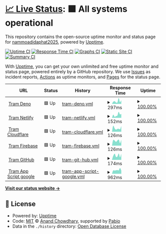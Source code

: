 # [📈 Live Status](https://nammoadidaphat2025.github.io/phap-status): <!--live status--> **🟩 All systems operational**

This repository contains the open-source uptime monitor and status page for [nammoadidaphat2025](https://nammoadidaphat2025.github.io/phap-status), powered by [Upptime](https://github.com/upptime/upptime).

[![Uptime CI](https://github.com/nammoadidaphat2025/phap-status/workflows/Uptime%20CI/badge.svg)](https://github.com/nammoadidaphat2025/phap-status/actions?query=workflow%3A%22Uptime+CI%22)
[![Response Time CI](https://github.com/nammoadidaphat2025/phap-status/workflows/Response%20Time%20CI/badge.svg)](https://github.com/nammoadidaphat2025/phap-status/actions?query=workflow%3A%22Response+Time+CI%22)
[![Graphs CI](https://github.com/nammoadidaphat2025/phap-status/workflows/Graphs%20CI/badge.svg)](https://github.com/nammoadidaphat2025/phap-status/actions?query=workflow%3A%22Graphs+CI%22)
[![Static Site CI](https://github.com/nammoadidaphat2025/phap-status/workflows/Static%20Site%20CI/badge.svg)](https://github.com/nammoadidaphat2025/phap-status/actions?query=workflow%3A%22Static+Site+CI%22)
[![Summary CI](https://github.com/nammoadidaphat2025/phap-status/workflows/Summary%20CI/badge.svg)](https://github.com/nammoadidaphat2025/phap-status/actions?query=workflow%3A%22Summary+CI%22)

With [Upptime](https://upptime.js.org), you can get your own unlimited and free uptime monitor and status page, powered entirely by a GitHub repository. We use [Issues](https://github.com/nammoadidaphat2025/phap-status/issues) as incident reports, [Actions](https://github.com/nammoadidaphat2025/phap-status/actions) as uptime monitors, and [Pages](https://nammoadidaphat2025.github.io/phap-status) for the status page.

<!--start: status pages-->
<!-- This summary is generated by Upptime (https://github.com/upptime/upptime) -->
<!-- Do not edit this manually, your changes will be overwritten -->
<!-- prettier-ignore -->
| URL | Status | History | Response Time | Uptime |
| --- | ------ | ------- | ------------- | ------ |
| <img alt="" src="https://icons.duckduckgo.com/ip3/tram-phap.deno.dev.ico" height="13"> [Tram Deno](https://tram-phap.deno.dev) | 🟩 Up | [tram-deno.yml](https://github.com/nammoadidaphat2025/phap-status/commits/HEAD/history/tram-deno.yml) | <details><summary><img alt="Response time graph" src="./graphs/tram-deno/response-time-week.png" height="20"> 297ms</summary><br><a href="https://nammoadidaphat2025.github.io/phap-status/history/tram-deno"><img alt="Response time 283" src="https://img.shields.io/endpoint?url=https%3A%2F%2Fraw.githubusercontent.com%2Fnammoadidaphat2025%2Fphap-status%2FHEAD%2Fapi%2Ftram-deno%2Fresponse-time.json"></a><br><a href="https://nammoadidaphat2025.github.io/phap-status/history/tram-deno"><img alt="24-hour response time 280" src="https://img.shields.io/endpoint?url=https%3A%2F%2Fraw.githubusercontent.com%2Fnammoadidaphat2025%2Fphap-status%2FHEAD%2Fapi%2Ftram-deno%2Fresponse-time-day.json"></a><br><a href="https://nammoadidaphat2025.github.io/phap-status/history/tram-deno"><img alt="7-day response time 297" src="https://img.shields.io/endpoint?url=https%3A%2F%2Fraw.githubusercontent.com%2Fnammoadidaphat2025%2Fphap-status%2FHEAD%2Fapi%2Ftram-deno%2Fresponse-time-week.json"></a><br><a href="https://nammoadidaphat2025.github.io/phap-status/history/tram-deno"><img alt="30-day response time 313" src="https://img.shields.io/endpoint?url=https%3A%2F%2Fraw.githubusercontent.com%2Fnammoadidaphat2025%2Fphap-status%2FHEAD%2Fapi%2Ftram-deno%2Fresponse-time-month.json"></a><br><a href="https://nammoadidaphat2025.github.io/phap-status/history/tram-deno"><img alt="1-year response time 283" src="https://img.shields.io/endpoint?url=https%3A%2F%2Fraw.githubusercontent.com%2Fnammoadidaphat2025%2Fphap-status%2FHEAD%2Fapi%2Ftram-deno%2Fresponse-time-year.json"></a></details> | <details><summary><a href="https://nammoadidaphat2025.github.io/phap-status/history/tram-deno">100.00%</a></summary><a href="https://nammoadidaphat2025.github.io/phap-status/history/tram-deno"><img alt="All-time uptime 100.00%" src="https://img.shields.io/endpoint?url=https%3A%2F%2Fraw.githubusercontent.com%2Fnammoadidaphat2025%2Fphap-status%2FHEAD%2Fapi%2Ftram-deno%2Fuptime.json"></a><br><a href="https://nammoadidaphat2025.github.io/phap-status/history/tram-deno"><img alt="24-hour uptime 100.00%" src="https://img.shields.io/endpoint?url=https%3A%2F%2Fraw.githubusercontent.com%2Fnammoadidaphat2025%2Fphap-status%2FHEAD%2Fapi%2Ftram-deno%2Fuptime-day.json"></a><br><a href="https://nammoadidaphat2025.github.io/phap-status/history/tram-deno"><img alt="7-day uptime 100.00%" src="https://img.shields.io/endpoint?url=https%3A%2F%2Fraw.githubusercontent.com%2Fnammoadidaphat2025%2Fphap-status%2FHEAD%2Fapi%2Ftram-deno%2Fuptime-week.json"></a><br><a href="https://nammoadidaphat2025.github.io/phap-status/history/tram-deno"><img alt="30-day uptime 100.00%" src="https://img.shields.io/endpoint?url=https%3A%2F%2Fraw.githubusercontent.com%2Fnammoadidaphat2025%2Fphap-status%2FHEAD%2Fapi%2Ftram-deno%2Fuptime-month.json"></a><br><a href="https://nammoadidaphat2025.github.io/phap-status/history/tram-deno"><img alt="1-year uptime 100.00%" src="https://img.shields.io/endpoint?url=https%3A%2F%2Fraw.githubusercontent.com%2Fnammoadidaphat2025%2Fphap-status%2FHEAD%2Fapi%2Ftram-deno%2Fuptime-year.json"></a></details>
| <img alt="" src="https://icons.duckduckgo.com/ip3/phapgalaxy.netlify.app.ico" height="13"> [Tram Netlify](https://phapgalaxy.netlify.app) | 🟩 Up | [tram-netlify.yml](https://github.com/nammoadidaphat2025/phap-status/commits/HEAD/history/tram-netlify.yml) | <details><summary><img alt="Response time graph" src="./graphs/tram-netlify/response-time-week.png" height="20"> 152ms</summary><br><a href="https://nammoadidaphat2025.github.io/phap-status/history/tram-netlify"><img alt="Response time 148" src="https://img.shields.io/endpoint?url=https%3A%2F%2Fraw.githubusercontent.com%2Fnammoadidaphat2025%2Fphap-status%2FHEAD%2Fapi%2Ftram-netlify%2Fresponse-time.json"></a><br><a href="https://nammoadidaphat2025.github.io/phap-status/history/tram-netlify"><img alt="24-hour response time 355" src="https://img.shields.io/endpoint?url=https%3A%2F%2Fraw.githubusercontent.com%2Fnammoadidaphat2025%2Fphap-status%2FHEAD%2Fapi%2Ftram-netlify%2Fresponse-time-day.json"></a><br><a href="https://nammoadidaphat2025.github.io/phap-status/history/tram-netlify"><img alt="7-day response time 152" src="https://img.shields.io/endpoint?url=https%3A%2F%2Fraw.githubusercontent.com%2Fnammoadidaphat2025%2Fphap-status%2FHEAD%2Fapi%2Ftram-netlify%2Fresponse-time-week.json"></a><br><a href="https://nammoadidaphat2025.github.io/phap-status/history/tram-netlify"><img alt="30-day response time 148" src="https://img.shields.io/endpoint?url=https%3A%2F%2Fraw.githubusercontent.com%2Fnammoadidaphat2025%2Fphap-status%2FHEAD%2Fapi%2Ftram-netlify%2Fresponse-time-month.json"></a><br><a href="https://nammoadidaphat2025.github.io/phap-status/history/tram-netlify"><img alt="1-year response time 148" src="https://img.shields.io/endpoint?url=https%3A%2F%2Fraw.githubusercontent.com%2Fnammoadidaphat2025%2Fphap-status%2FHEAD%2Fapi%2Ftram-netlify%2Fresponse-time-year.json"></a></details> | <details><summary><a href="https://nammoadidaphat2025.github.io/phap-status/history/tram-netlify">100.00%</a></summary><a href="https://nammoadidaphat2025.github.io/phap-status/history/tram-netlify"><img alt="All-time uptime 100.00%" src="https://img.shields.io/endpoint?url=https%3A%2F%2Fraw.githubusercontent.com%2Fnammoadidaphat2025%2Fphap-status%2FHEAD%2Fapi%2Ftram-netlify%2Fuptime.json"></a><br><a href="https://nammoadidaphat2025.github.io/phap-status/history/tram-netlify"><img alt="24-hour uptime 100.00%" src="https://img.shields.io/endpoint?url=https%3A%2F%2Fraw.githubusercontent.com%2Fnammoadidaphat2025%2Fphap-status%2FHEAD%2Fapi%2Ftram-netlify%2Fuptime-day.json"></a><br><a href="https://nammoadidaphat2025.github.io/phap-status/history/tram-netlify"><img alt="7-day uptime 100.00%" src="https://img.shields.io/endpoint?url=https%3A%2F%2Fraw.githubusercontent.com%2Fnammoadidaphat2025%2Fphap-status%2FHEAD%2Fapi%2Ftram-netlify%2Fuptime-week.json"></a><br><a href="https://nammoadidaphat2025.github.io/phap-status/history/tram-netlify"><img alt="30-day uptime 100.00%" src="https://img.shields.io/endpoint?url=https%3A%2F%2Fraw.githubusercontent.com%2Fnammoadidaphat2025%2Fphap-status%2FHEAD%2Fapi%2Ftram-netlify%2Fuptime-month.json"></a><br><a href="https://nammoadidaphat2025.github.io/phap-status/history/tram-netlify"><img alt="1-year uptime 100.00%" src="https://img.shields.io/endpoint?url=https%3A%2F%2Fraw.githubusercontent.com%2Fnammoadidaphat2025%2Fphap-status%2FHEAD%2Fapi%2Ftram-netlify%2Fuptime-year.json"></a></details>
| <img alt="" src="https://icons.duckduckgo.com/ip3/nammoadidaphat.pages.dev.ico" height="13"> [Tram Cloudflare](https://nammoadidaphat.pages.dev) | 🟩 Up | [tram-cloudflare.yml](https://github.com/nammoadidaphat2025/phap-status/commits/HEAD/history/tram-cloudflare.yml) | <details><summary><img alt="Response time graph" src="./graphs/tram-cloudflare/response-time-week.png" height="20"> 126ms</summary><br><a href="https://nammoadidaphat2025.github.io/phap-status/history/tram-cloudflare"><img alt="Response time 156" src="https://img.shields.io/endpoint?url=https%3A%2F%2Fraw.githubusercontent.com%2Fnammoadidaphat2025%2Fphap-status%2FHEAD%2Fapi%2Ftram-cloudflare%2Fresponse-time.json"></a><br><a href="https://nammoadidaphat2025.github.io/phap-status/history/tram-cloudflare"><img alt="24-hour response time 132" src="https://img.shields.io/endpoint?url=https%3A%2F%2Fraw.githubusercontent.com%2Fnammoadidaphat2025%2Fphap-status%2FHEAD%2Fapi%2Ftram-cloudflare%2Fresponse-time-day.json"></a><br><a href="https://nammoadidaphat2025.github.io/phap-status/history/tram-cloudflare"><img alt="7-day response time 126" src="https://img.shields.io/endpoint?url=https%3A%2F%2Fraw.githubusercontent.com%2Fnammoadidaphat2025%2Fphap-status%2FHEAD%2Fapi%2Ftram-cloudflare%2Fresponse-time-week.json"></a><br><a href="https://nammoadidaphat2025.github.io/phap-status/history/tram-cloudflare"><img alt="30-day response time 154" src="https://img.shields.io/endpoint?url=https%3A%2F%2Fraw.githubusercontent.com%2Fnammoadidaphat2025%2Fphap-status%2FHEAD%2Fapi%2Ftram-cloudflare%2Fresponse-time-month.json"></a><br><a href="https://nammoadidaphat2025.github.io/phap-status/history/tram-cloudflare"><img alt="1-year response time 156" src="https://img.shields.io/endpoint?url=https%3A%2F%2Fraw.githubusercontent.com%2Fnammoadidaphat2025%2Fphap-status%2FHEAD%2Fapi%2Ftram-cloudflare%2Fresponse-time-year.json"></a></details> | <details><summary><a href="https://nammoadidaphat2025.github.io/phap-status/history/tram-cloudflare">100.00%</a></summary><a href="https://nammoadidaphat2025.github.io/phap-status/history/tram-cloudflare"><img alt="All-time uptime 100.00%" src="https://img.shields.io/endpoint?url=https%3A%2F%2Fraw.githubusercontent.com%2Fnammoadidaphat2025%2Fphap-status%2FHEAD%2Fapi%2Ftram-cloudflare%2Fuptime.json"></a><br><a href="https://nammoadidaphat2025.github.io/phap-status/history/tram-cloudflare"><img alt="24-hour uptime 100.00%" src="https://img.shields.io/endpoint?url=https%3A%2F%2Fraw.githubusercontent.com%2Fnammoadidaphat2025%2Fphap-status%2FHEAD%2Fapi%2Ftram-cloudflare%2Fuptime-day.json"></a><br><a href="https://nammoadidaphat2025.github.io/phap-status/history/tram-cloudflare"><img alt="7-day uptime 100.00%" src="https://img.shields.io/endpoint?url=https%3A%2F%2Fraw.githubusercontent.com%2Fnammoadidaphat2025%2Fphap-status%2FHEAD%2Fapi%2Ftram-cloudflare%2Fuptime-week.json"></a><br><a href="https://nammoadidaphat2025.github.io/phap-status/history/tram-cloudflare"><img alt="30-day uptime 100.00%" src="https://img.shields.io/endpoint?url=https%3A%2F%2Fraw.githubusercontent.com%2Fnammoadidaphat2025%2Fphap-status%2FHEAD%2Fapi%2Ftram-cloudflare%2Fuptime-month.json"></a><br><a href="https://nammoadidaphat2025.github.io/phap-status/history/tram-cloudflare"><img alt="1-year uptime 100.00%" src="https://img.shields.io/endpoint?url=https%3A%2F%2Fraw.githubusercontent.com%2Fnammoadidaphat2025%2Fphap-status%2FHEAD%2Fapi%2Ftram-cloudflare%2Fuptime-year.json"></a></details>
| <img alt="" src="https://icons.duckduckgo.com/ip3/nammoadidaphat-2025.web.app.ico" height="13"> [Tram Firebase](https://nammoadidaphat-2025.web.app) | 🟩 Up | [tram-firebase.yml](https://github.com/nammoadidaphat2025/phap-status/commits/HEAD/history/tram-firebase.yml) | <details><summary><img alt="Response time graph" src="./graphs/tram-firebase/response-time-week.png" height="20"> 126ms</summary><br><a href="https://nammoadidaphat2025.github.io/phap-status/history/tram-firebase"><img alt="Response time 139" src="https://img.shields.io/endpoint?url=https%3A%2F%2Fraw.githubusercontent.com%2Fnammoadidaphat2025%2Fphap-status%2FHEAD%2Fapi%2Ftram-firebase%2Fresponse-time.json"></a><br><a href="https://nammoadidaphat2025.github.io/phap-status/history/tram-firebase"><img alt="24-hour response time 77" src="https://img.shields.io/endpoint?url=https%3A%2F%2Fraw.githubusercontent.com%2Fnammoadidaphat2025%2Fphap-status%2FHEAD%2Fapi%2Ftram-firebase%2Fresponse-time-day.json"></a><br><a href="https://nammoadidaphat2025.github.io/phap-status/history/tram-firebase"><img alt="7-day response time 126" src="https://img.shields.io/endpoint?url=https%3A%2F%2Fraw.githubusercontent.com%2Fnammoadidaphat2025%2Fphap-status%2FHEAD%2Fapi%2Ftram-firebase%2Fresponse-time-week.json"></a><br><a href="https://nammoadidaphat2025.github.io/phap-status/history/tram-firebase"><img alt="30-day response time 130" src="https://img.shields.io/endpoint?url=https%3A%2F%2Fraw.githubusercontent.com%2Fnammoadidaphat2025%2Fphap-status%2FHEAD%2Fapi%2Ftram-firebase%2Fresponse-time-month.json"></a><br><a href="https://nammoadidaphat2025.github.io/phap-status/history/tram-firebase"><img alt="1-year response time 139" src="https://img.shields.io/endpoint?url=https%3A%2F%2Fraw.githubusercontent.com%2Fnammoadidaphat2025%2Fphap-status%2FHEAD%2Fapi%2Ftram-firebase%2Fresponse-time-year.json"></a></details> | <details><summary><a href="https://nammoadidaphat2025.github.io/phap-status/history/tram-firebase">100.00%</a></summary><a href="https://nammoadidaphat2025.github.io/phap-status/history/tram-firebase"><img alt="All-time uptime 100.00%" src="https://img.shields.io/endpoint?url=https%3A%2F%2Fraw.githubusercontent.com%2Fnammoadidaphat2025%2Fphap-status%2FHEAD%2Fapi%2Ftram-firebase%2Fuptime.json"></a><br><a href="https://nammoadidaphat2025.github.io/phap-status/history/tram-firebase"><img alt="24-hour uptime 100.00%" src="https://img.shields.io/endpoint?url=https%3A%2F%2Fraw.githubusercontent.com%2Fnammoadidaphat2025%2Fphap-status%2FHEAD%2Fapi%2Ftram-firebase%2Fuptime-day.json"></a><br><a href="https://nammoadidaphat2025.github.io/phap-status/history/tram-firebase"><img alt="7-day uptime 100.00%" src="https://img.shields.io/endpoint?url=https%3A%2F%2Fraw.githubusercontent.com%2Fnammoadidaphat2025%2Fphap-status%2FHEAD%2Fapi%2Ftram-firebase%2Fuptime-week.json"></a><br><a href="https://nammoadidaphat2025.github.io/phap-status/history/tram-firebase"><img alt="30-day uptime 100.00%" src="https://img.shields.io/endpoint?url=https%3A%2F%2Fraw.githubusercontent.com%2Fnammoadidaphat2025%2Fphap-status%2FHEAD%2Fapi%2Ftram-firebase%2Fuptime-month.json"></a><br><a href="https://nammoadidaphat2025.github.io/phap-status/history/tram-firebase"><img alt="1-year uptime 100.00%" src="https://img.shields.io/endpoint?url=https%3A%2F%2Fraw.githubusercontent.com%2Fnammoadidaphat2025%2Fphap-status%2FHEAD%2Fapi%2Ftram-firebase%2Fuptime-year.json"></a></details>
| <img alt="" src="https://icons.duckduckgo.com/ip3/nammoadidaphat2025.github.io.ico" height="13"> [Tram GitHub](https://nammoadidaphat2025.github.io/phap-data) | 🟩 Up | [tram-git-hub.yml](https://github.com/nammoadidaphat2025/phap-status/commits/HEAD/history/tram-git-hub.yml) | <details><summary><img alt="Response time graph" src="./graphs/tram-git-hub/response-time-week.png" height="20"> 174ms</summary><br><a href="https://nammoadidaphat2025.github.io/phap-status/history/tram-git-hub"><img alt="Response time 167" src="https://img.shields.io/endpoint?url=https%3A%2F%2Fraw.githubusercontent.com%2Fnammoadidaphat2025%2Fphap-status%2FHEAD%2Fapi%2Ftram-git-hub%2Fresponse-time.json"></a><br><a href="https://nammoadidaphat2025.github.io/phap-status/history/tram-git-hub"><img alt="24-hour response time 136" src="https://img.shields.io/endpoint?url=https%3A%2F%2Fraw.githubusercontent.com%2Fnammoadidaphat2025%2Fphap-status%2FHEAD%2Fapi%2Ftram-git-hub%2Fresponse-time-day.json"></a><br><a href="https://nammoadidaphat2025.github.io/phap-status/history/tram-git-hub"><img alt="7-day response time 174" src="https://img.shields.io/endpoint?url=https%3A%2F%2Fraw.githubusercontent.com%2Fnammoadidaphat2025%2Fphap-status%2FHEAD%2Fapi%2Ftram-git-hub%2Fresponse-time-week.json"></a><br><a href="https://nammoadidaphat2025.github.io/phap-status/history/tram-git-hub"><img alt="30-day response time 170" src="https://img.shields.io/endpoint?url=https%3A%2F%2Fraw.githubusercontent.com%2Fnammoadidaphat2025%2Fphap-status%2FHEAD%2Fapi%2Ftram-git-hub%2Fresponse-time-month.json"></a><br><a href="https://nammoadidaphat2025.github.io/phap-status/history/tram-git-hub"><img alt="1-year response time 167" src="https://img.shields.io/endpoint?url=https%3A%2F%2Fraw.githubusercontent.com%2Fnammoadidaphat2025%2Fphap-status%2FHEAD%2Fapi%2Ftram-git-hub%2Fresponse-time-year.json"></a></details> | <details><summary><a href="https://nammoadidaphat2025.github.io/phap-status/history/tram-git-hub">100.00%</a></summary><a href="https://nammoadidaphat2025.github.io/phap-status/history/tram-git-hub"><img alt="All-time uptime 100.00%" src="https://img.shields.io/endpoint?url=https%3A%2F%2Fraw.githubusercontent.com%2Fnammoadidaphat2025%2Fphap-status%2FHEAD%2Fapi%2Ftram-git-hub%2Fuptime.json"></a><br><a href="https://nammoadidaphat2025.github.io/phap-status/history/tram-git-hub"><img alt="24-hour uptime 100.00%" src="https://img.shields.io/endpoint?url=https%3A%2F%2Fraw.githubusercontent.com%2Fnammoadidaphat2025%2Fphap-status%2FHEAD%2Fapi%2Ftram-git-hub%2Fuptime-day.json"></a><br><a href="https://nammoadidaphat2025.github.io/phap-status/history/tram-git-hub"><img alt="7-day uptime 100.00%" src="https://img.shields.io/endpoint?url=https%3A%2F%2Fraw.githubusercontent.com%2Fnammoadidaphat2025%2Fphap-status%2FHEAD%2Fapi%2Ftram-git-hub%2Fuptime-week.json"></a><br><a href="https://nammoadidaphat2025.github.io/phap-status/history/tram-git-hub"><img alt="30-day uptime 100.00%" src="https://img.shields.io/endpoint?url=https%3A%2F%2Fraw.githubusercontent.com%2Fnammoadidaphat2025%2Fphap-status%2FHEAD%2Fapi%2Ftram-git-hub%2Fuptime-month.json"></a><br><a href="https://nammoadidaphat2025.github.io/phap-status/history/tram-git-hub"><img alt="1-year uptime 100.00%" src="https://img.shields.io/endpoint?url=https%3A%2F%2Fraw.githubusercontent.com%2Fnammoadidaphat2025%2Fphap-status%2FHEAD%2Fapi%2Ftram-git-hub%2Fuptime-year.json"></a></details>
| <img alt="" src="https://icons.duckduckgo.com/ip3/script.google.com.ico" height="13"> [Tram App Script google](https://script.google.com/macros/s/AKfycbw2MG8_SUw1dktUmXq-ST_yU80Gy0O2mF8yj3uq417sHQ_3WszrehjvCw86hClT3eY6/exec) | 🟩 Up | [tram-app-script-google.yml](https://github.com/nammoadidaphat2025/phap-status/commits/HEAD/history/tram-app-script-google.yml) | <details><summary><img alt="Response time graph" src="./graphs/tram-app-script-google/response-time-week.png" height="20"> 962ms</summary><br><a href="https://nammoadidaphat2025.github.io/phap-status/history/tram-app-script-google"><img alt="Response time 1070" src="https://img.shields.io/endpoint?url=https%3A%2F%2Fraw.githubusercontent.com%2Fnammoadidaphat2025%2Fphap-status%2FHEAD%2Fapi%2Ftram-app-script-google%2Fresponse-time.json"></a><br><a href="https://nammoadidaphat2025.github.io/phap-status/history/tram-app-script-google"><img alt="24-hour response time 979" src="https://img.shields.io/endpoint?url=https%3A%2F%2Fraw.githubusercontent.com%2Fnammoadidaphat2025%2Fphap-status%2FHEAD%2Fapi%2Ftram-app-script-google%2Fresponse-time-day.json"></a><br><a href="https://nammoadidaphat2025.github.io/phap-status/history/tram-app-script-google"><img alt="7-day response time 962" src="https://img.shields.io/endpoint?url=https%3A%2F%2Fraw.githubusercontent.com%2Fnammoadidaphat2025%2Fphap-status%2FHEAD%2Fapi%2Ftram-app-script-google%2Fresponse-time-week.json"></a><br><a href="https://nammoadidaphat2025.github.io/phap-status/history/tram-app-script-google"><img alt="30-day response time 871" src="https://img.shields.io/endpoint?url=https%3A%2F%2Fraw.githubusercontent.com%2Fnammoadidaphat2025%2Fphap-status%2FHEAD%2Fapi%2Ftram-app-script-google%2Fresponse-time-month.json"></a><br><a href="https://nammoadidaphat2025.github.io/phap-status/history/tram-app-script-google"><img alt="1-year response time 1070" src="https://img.shields.io/endpoint?url=https%3A%2F%2Fraw.githubusercontent.com%2Fnammoadidaphat2025%2Fphap-status%2FHEAD%2Fapi%2Ftram-app-script-google%2Fresponse-time-year.json"></a></details> | <details><summary><a href="https://nammoadidaphat2025.github.io/phap-status/history/tram-app-script-google">100.00%</a></summary><a href="https://nammoadidaphat2025.github.io/phap-status/history/tram-app-script-google"><img alt="All-time uptime 99.92%" src="https://img.shields.io/endpoint?url=https%3A%2F%2Fraw.githubusercontent.com%2Fnammoadidaphat2025%2Fphap-status%2FHEAD%2Fapi%2Ftram-app-script-google%2Fuptime.json"></a><br><a href="https://nammoadidaphat2025.github.io/phap-status/history/tram-app-script-google"><img alt="24-hour uptime 100.00%" src="https://img.shields.io/endpoint?url=https%3A%2F%2Fraw.githubusercontent.com%2Fnammoadidaphat2025%2Fphap-status%2FHEAD%2Fapi%2Ftram-app-script-google%2Fuptime-day.json"></a><br><a href="https://nammoadidaphat2025.github.io/phap-status/history/tram-app-script-google"><img alt="7-day uptime 100.00%" src="https://img.shields.io/endpoint?url=https%3A%2F%2Fraw.githubusercontent.com%2Fnammoadidaphat2025%2Fphap-status%2FHEAD%2Fapi%2Ftram-app-script-google%2Fuptime-week.json"></a><br><a href="https://nammoadidaphat2025.github.io/phap-status/history/tram-app-script-google"><img alt="30-day uptime 99.90%" src="https://img.shields.io/endpoint?url=https%3A%2F%2Fraw.githubusercontent.com%2Fnammoadidaphat2025%2Fphap-status%2FHEAD%2Fapi%2Ftram-app-script-google%2Fuptime-month.json"></a><br><a href="https://nammoadidaphat2025.github.io/phap-status/history/tram-app-script-google"><img alt="1-year uptime 99.92%" src="https://img.shields.io/endpoint?url=https%3A%2F%2Fraw.githubusercontent.com%2Fnammoadidaphat2025%2Fphap-status%2FHEAD%2Fapi%2Ftram-app-script-google%2Fuptime-year.json"></a></details>

<!--end: status pages-->

[**Visit our status website →**](https://nammoadidaphat2025.github.io/phap-status)

## 📄 License

- Powered by: [Upptime](https://github.com/upptime/upptime)
- Code: [MIT](./LICENSE) © [Anand Chowdhary](https://anandchowdhary.com), supported by [Pabio](https://pabio.com)
- Data in the `./history` directory: [Open Database License](https://opendatacommons.org/licenses/odbl/1-0/)
